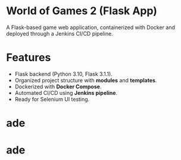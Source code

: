 #  World of Games 2 (Flask App)

A Flask-based game web application, containerized with Docker and deployed through a Jenkins CI/CD pipeline.


# Features
- Flask backend (Python 3.10, Flask 3.1.1).
- Organized project structure with **modules** and **templates**.
- Dockerized with **Docker Compose**.
- Automated CI/CD using **Jenkins pipeline**.
- Ready for Selenium UI testing.


# ade
# ade
